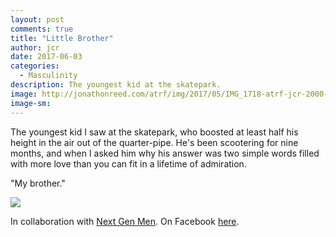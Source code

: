 ```yaml
---
layout: post
comments: true
title: "Little Brother"
author: jcr
date: 2017-06-03
categories:
  - Masculinity
description: The youngest kid at the skatepark.
image: http://jonathonreed.com/atrf/img/2017/05/IMG_1718-atrf-jcr-2000-web.jpg
image-sm:
---
```


The youngest kid I saw at the skatepark, who boosted at least half his height in the air out of the quarter-pipe. He's been scootering for nine months, and when I asked him why his answer was two simple words filled with more love than you can fit in a lifetime of admiration.

"My brother."

<img src="http://jonathonreed.com/atrf/img/2017/05/IMG_1714-atrf-jcr-2000-web.jpg">

In collaboration with <a href="http://nextgenmen.ca" target="blank">Next Gen Men</a>. On Facebook <a href="https://www.facebook.com/chairsandtablesorg/photos/a.440181209457967.1073741828.258601667615923/953099098166173/?type=3" target="blank">here</a>.